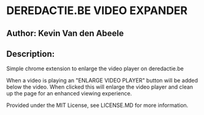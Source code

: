 DEREDACTIE.BE VIDEO EXPANDER
====================================

Author: Kevin Van den Abeele
------------------------------------

Description:
------------------------------------
Simple chrome extension to enlarge the video player on deredactie.be

When a video is playing an "ENLARGE VIDEO PLAYER" button will be added below the video.
When clicked this will enlarge the video player and clean up the page for an enhanced viewing experience.

Provided under the MIT License, see LICENSE.MD for more information.